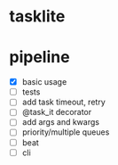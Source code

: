 # tasklite

# pipeline
- [x] basic usage
- [ ] tests
- [ ] add task timeout, retry
- [ ] @task_it decorator
- [ ] add args and kwargs
- [ ] priority/multiple queues
- [ ] beat
- [ ] cli